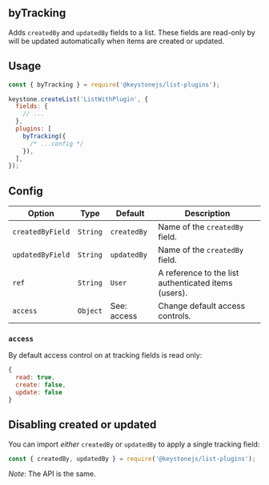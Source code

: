 <!--[meta]
section: list-plugins
title: byTracking
[meta]-->

## byTracking

Adds `createdBy` and `updatedBy` fields to a list. These fields are read-only by will be updated automatically when items are created or updated.

## Usage

```js
const { byTracking } = require('@keystonejs/list-plugins');

keystone.createList('ListWithPlugin', {
  fields: {
    // ...
  },
  plugins: [
    byTracking({
      /* ...config */
    }),
  ],
});
```

## Config

| Option           | Type     | Default     | Description                                          |
| ---------------- | -------- | ----------- | ---------------------------------------------------- |
| `createdByField` | `String` | `createdBy` | Name of the `createdBy` field.                       |
| `updatedByField` | `String` | `updatedBy` | Name of the `createdBy` field.                       |
| `ref`            | `String` | `User`      | A reference to the list authenticated items (users). |
| `access`         | `Object` | See: access | Change default access controls.                      |

### `access`

By default access control on at tracking fields is read only:

```javascript
{
  read: true,
  create: false,
  update: false
}
```

## Disabling created or updated

You can import _either_ `createdBy` or `updatedBy` to apply a single tracking field:

```javascript
const { createdBy, updatedBy } = require('@keystonejs/list-plugins');
```

_Note_: The API is the same.
